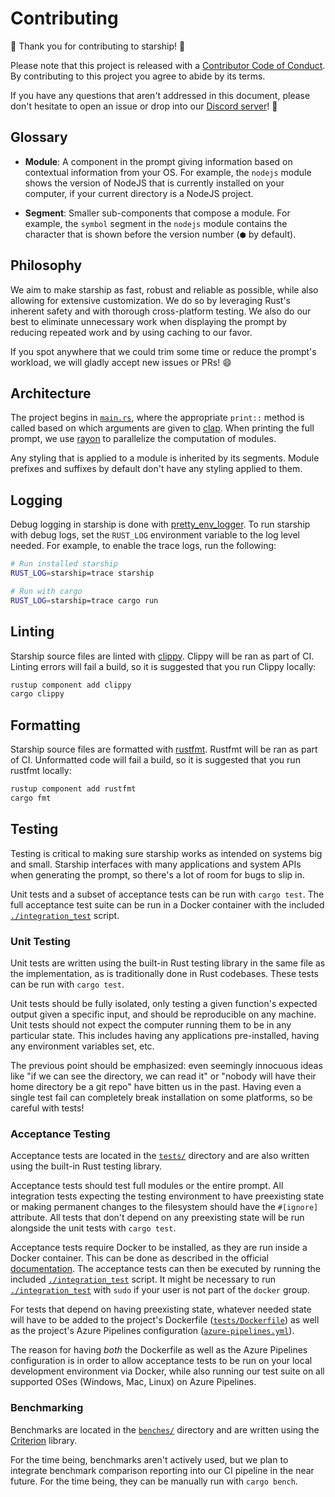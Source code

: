 # Contributing

🚀 Thank you for contributing to starship! 🚀

Please note that this project is released with a [Contributor Code of Conduct](CODE_OF_CONDUCT.md). By contributing to this project you agree to abide by its terms.

If you have any questions that aren't addressed in this document, please don't hesitate to open an issue or drop into our [Discord server](https://discord.gg/8Jzqu3T)! 💬

## Glossary

- **Module**: A component in the prompt giving information based on contextual information from your OS. For example, the `nodejs` module shows the version of NodeJS that is currently installed on your computer, if your current directory is a NodeJS project.

- **Segment**: Smaller sub-components that compose a module. For example, the `symbol` segment in the `nodejs` module contains the character that is shown before the version number (`⬢` by default).

## Philosophy

We aim to make starship as fast, robust and reliable as possible, while also allowing for extensive customization. We do so by leveraging Rust's inherent safety and with thorough cross-platform testing. We also do our best to eliminate unnecessary work when displaying the prompt by reducing repeated work and by using caching to our favor.

If you spot anywhere that we could trim some time or reduce the prompt's workload, we will gladly accept new issues or PRs! 😄

## Architecture

The project begins in [`main.rs`](src/main.rs), where the appropriate `print::` method is called based on which arguments are given to [clap](https://crates.io/crates/clap). When printing the full prompt, we use [rayon](https://crates.io/crates/rayon) to parallelize the computation of modules.

Any styling that is applied to a module is inherited by its segments. Module prefixes and suffixes by default don't have any styling applied to them.

## Logging

Debug logging in starship is done with [pretty_env_logger](https://crates.io/crates/pretty_env_logger).
To run starship with debug logs, set the `RUST_LOG` environment variable to the log level needed.
For example, to enable the trace logs, run the following:

```sh
# Run installed starship
RUST_LOG=starship=trace starship

# Run with cargo
RUST_LOG=starship=trace cargo run
```

## Linting

Starship source files are linted with [clippy](https://crates.io/crates/clippy). Clippy will be ran as part of CI. Linting errors will fail a build, so it is suggested that you run Clippy locally:

```sh
rustup component add clippy
cargo clippy
```

## Formatting

Starship source files are formatted with [rustfmt](https://crates.io/crates/rustfmt-nightly). Rustfmt will be ran as part of CI. Unformatted code will fail a build, so it is suggested that you run rustfmt locally:

```sh
rustup component add rustfmt
cargo fmt
```


## Testing

Testing is critical to making sure starship works as intended on systems big and small. Starship interfaces with many applications and system APIs when generating the prompt, so there's a lot of room for bugs to slip in.

Unit tests and a subset of acceptance tests can be run with `cargo test`.
The full acceptance test suite can be run in a Docker container with the included [`./integration_test`](integration_test) script.

### Unit Testing

Unit tests are written using the built-in Rust testing library in the same file as the implementation, as is traditionally done in Rust codebases. These tests can be run with `cargo test`.

Unit tests should be fully isolated, only testing a given function's expected output given a specific input, and should be reproducible on any machine. Unit tests should not expect the computer running them to be in any particular state. This includes having any applications pre-installed, having any environment variables set, etc.

The previous point should be emphasized: even seemingly innocuous ideas like "if we can see the directory, we can read it" or "nobody will have their home directory be a git repo" have bitten us in the past. Having even a single test fail can completely break installation on some platforms, so be careful with tests!

### Acceptance Testing

Acceptance tests are located in the [`tests/`](tests) directory and are also written using the built-in Rust testing library.

Acceptance tests should test full modules or the entire prompt. All integration tests expecting the testing environment to have preexisting state or making permanent changes to the filesystem should have the `#[ignore]` attribute. All tests that don't depend on any preexisting state will be run alongside the unit tests with `cargo test`.

Acceptance tests require Docker to be installed, as they are run inside a Docker container. This can be done as described in the official [documentation](https://docs.docker.com/install/). The acceptance tests can then be executed by running the included [`./integration_test`](integration_test) script. It might be necessary to run [`./integration_test`](integration_test) with `sudo` if your user is not part of the `docker` group.


For tests that depend on having preexisting state, whatever needed state will have to be added to the project's Dockerfile ([`tests/Dockerfile`](tests/Dockerfile)) as well as the project's Azure Pipelines configuration ([`azure-pipelines.yml`](azure-pipelines.yml)).

The reason for having _both_ the Dockerfile as well as the Azure Pipelines configuration is in order to allow acceptance tests to be run on your local development environment via Docker, while also running our test suite on all supported OSes (Windows, Mac, Linux) on Azure Pipelines.

### Benchmarking

Benchmarks are located in the [`benches/`](benches) directory and are written using the [Criterion](https://crates.io/crates/criterion) library.

For the time being, benchmarks aren't actively used, but we plan to integrate benchmark comparison reporting into our CI pipeline in the near future. For the time being, they can be manually run with `cargo bench`.
